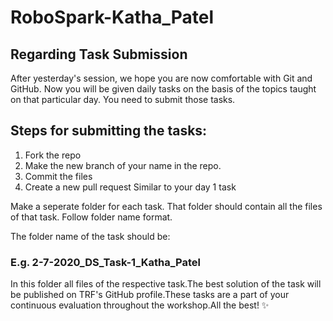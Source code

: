 # RoboSpark-Katha_Patel

## Regarding Task Submission
After yesterday's session, we hope you are now comfortable with Git and GitHub. 
Now you will be given daily tasks on the basis of the topics taught on that particular day. You need to submit those tasks.

## Steps for submitting the tasks:
1. Fork the repo
2. Make the new branch of your name in the repo.
3. Commit the files 
4. Create a new pull request 
Similar to your day 1 task

Make a seperate folder for each task. That folder should contain all the files of that task. Follow folder name format.

The folder name of the task should be:
### E.g. 2-7-2020_DS_Task-1_Katha_Patel
In this folder all files of the respective task.The best solution of the task will be published on TRF's GitHub profile.These tasks are a part of your continuous evaluation throughout the workshop.All the best! ✨
